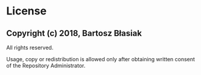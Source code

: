 License
=======

Copyright (c) 2018, Bartosz Błasiak
-----------------------------------
All rights reserved.

Usage, copy or redistribution is allowed only after obtaining written consent of the Repository Administrator.

